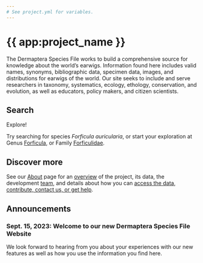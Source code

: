 ```yaml
---
# See project.yml for variables.
---
```


# {{ app:project_name }}
The Dermaptera Species File works to build a comprehensive source for knowledge about the world’s earwigs. Information found here includes valid names, synonyms, bibliographic data, specimen data, images, and distributions for earwigs of the world. Our site seeks to include and serve researchers in taxonomy, systematics, ecology, ethology, conservation, and evolution, as well as educators, policy makers, and citizen scientists.

## Search

<autocomplete-otu class="w-80 place-content-center" placeholder="Search by taxon name"/>

Explore!

Try searching for species _Forficula auricularia_, or start your exploration at Genus [Forficula]({{app:project_url}}/otu/888460/overview),  or Family [Forficulidae]({{app:project_url}}/otu/888282/overview).

## Discover more
See our [About](about) page for an [overview](about#overview) of the project, its data, the development [team](about#project-development-and-maintenance), and details about how you can [access the data, contribute, contact us, or get help](about#contribute-or-get-help). 

## Announcements

### Sept. 15, 2023: Welcome to our new Dermaptera Species File Website
<p>We look forward to hearing from you about your experiences with our new features as well as how you use the information you find here.</p>
